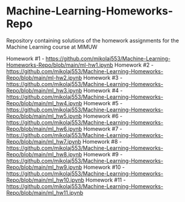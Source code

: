 # Machine-Learning-Homeworks-Repo
Repository containing solutions of the homework assignments for the Machine Learning course at MIMUW 

Homework #1 - https://github.com/mikolaj553/Machine-Learning-Homeworks-Repo/blob/main/ml-hw1.ipynb
Homework #2 - https://github.com/mikolaj553/Machine-Learning-Homeworks-Repo/blob/main/ml-hw2.ipynb
Homework #3 - https://github.com/mikolaj553/Machine-Learning-Homeworks-Repo/blob/main/ml_hw3.ipynb
Homework #4 - https://github.com/mikolaj553/Machine-Learning-Homeworks-Repo/blob/main/ml_hw4.ipynb
Homework #5 - https://github.com/mikolaj553/Machine-Learning-Homeworks-Repo/blob/main/ml_hw5.ipynb
Homework #6 - https://github.com/mikolaj553/Machine-Learning-Homeworks-Repo/blob/main/ml_hw6.ipynb
Homework #7 - https://github.com/mikolaj553/Machine-Learning-Homeworks-Repo/blob/main/ml_hw7.ipynb
Homework #8 - https://github.com/mikolaj553/Machine-Learning-Homeworks-Repo/blob/main/ml_hw8.ipynb
Homework #9 - https://github.com/mikolaj553/Machine-Learning-Homeworks-Repo/blob/main/ml_hw9.ipynb
Homework #10 - https://github.com/mikolaj553/Machine-Learning-Homeworks-Repo/blob/main/ml_hw10.ipynb
Homework #11 - https://github.com/mikolaj553/Machine-Learning-Homeworks-Repo/blob/main/ml_hw11.ipynb

